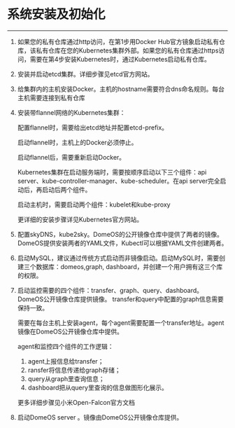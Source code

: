 # 系统安装及初始化
---
1. 如果您的私有仓库通过http访问，在第1步用Docker Hub官方镜象启动私有仓库，该私有仓库在您的Kubernetes集群外部。如果您的私有仓库通过https访问，需要在第4步安装Kubernetes时，通过Kubernetes启动私有仓库。

2. 安装并启动etcd集群。详细步骤见etcd官方网站。

3. 给集群内的主机安装Docker。主机的hostname需要符合dns命名规则。每台主机需要连接到私有仓库

4. 安装带flannel网络的Kubernetes集群：

   配置flannel时，需要给出etcd地址并配置etcd-prefix。
   
   启动flannel时，主机上的Docker必须停止。
   
   启动flannel后，需要重新启动Docker。
   
   Kubernetes集群在启动服务端时，需要按顺序启动以下三个组件：api server、kube-controller-manager、kube-scheduler。在api server完全启动后，再启动后两个组件。      
   
   启动主机时，需要启动两个组件：kubelet和kube-proxy                            
   
   更详细的安装步骤详见Kubernetes官方网站。

4. 配置skyDNS，kube2sky。DomeOS的公开镜像仓库中提供了两者的镜像。DomeOS提供安装两者的YAML文件，Kubectl可以根据YAML文件创建两者。

5. 启动MySQL，建议通过传统方式启动而非镜像启动。启动MySQL时，需要创建三个数据库：domeos,graph, dashboard，并创建一个用户拥有这三个库的权限。


6. 启动监控需要的四个组件：transfer、graph、query、dashboard。DomeOS公开镜像仓库提供镜像。 transfer和query中配置的graph信息需要保持一致。

   需要在每台主机上安装agent，每个agent需要配置一个transfer地址。agent镜像在DomeOS公开镜像仓库中提供。
   
   agent和监控四个组件的工作逻辑：
   1. agent上报信息给transfer；
   2. ransfer将信息传递给graph存储；
   3. query从graph里查询信息；
   4. dashboard把从query里查询的信息做图形化展示。
   
    更多详细步骤见小米Open-Falcon官方文档

7. 启动DomeOS server 。镜像由DomeOS公开镜像仓库提供。